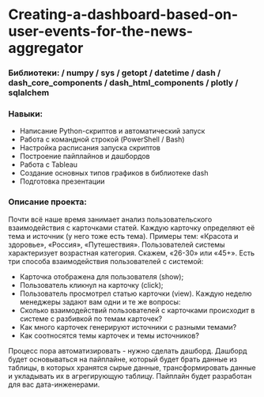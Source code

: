 # Creating-a-dashboard-based-on-user-events-for-the-news-aggregator

### Библиотеки: / numpy / sys / getopt / datetime / dash / dash_core_components / dash_html_components / plotly / sqlalchem
### Навыки:
- Написание Python-скриптов и автоматический запуск
- Работа с командной строкой (PowerShell / Bash)
- Настройка расписания запуска скриптов
- Построение пайплайнов и дашбордов
- Работа с Tableau
- Создание основных типов графиков в библиотеке dash
- Подготовка презентации
### Описание проекта:

Почти всё наше время занимает анализ пользовательского взаимодействия с карточками статей.
Каждую карточку определяют её тема и источник (у него тоже есть тема). Примеры тем: «Красота и здоровье», «Россия», «Путешествия».
Пользователей системы характеризует возрастная категория. Скажем, «26-30» или «45+».
Есть три способа взаимодействия пользователей с системой:
- Карточка отображена для пользователя (show);
- Пользователь кликнул на карточку (click);
- Пользователь просмотрел статью карточки (view).
Каждую неделю менеджеры задают вам одни и те же вопросы:
- Сколько взаимодействий пользователей с карточками происходит в системе с разбивкой по темам карточек?
- Как много карточек генерируют источники с разными темами?
- Как соотносятся темы карточек и темы источников?

Процесс пора автоматизировать - нужно сделать дашборд.
Дашборд будет основываться на пайплайне, который будет брать данные из таблицы, в которых хранятся сырые данные, трансформировать данные и укладывать их в агрегирующую таблицу. Пайплайн будет разработан для вас дата-инженерами.
